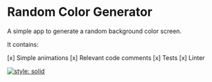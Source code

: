 # Random Color Generator

A simple app to generate a random background color screen.

It contains:

[x] Simple animations
[x] Relevant code comments
[x] Tests
[x] Linter

[![style: solid](https://img.shields.io/badge/style-solid-orange)](https://pub.dev/packages/solid_lints)
